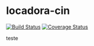 # locadora-cin

[![Build Status](https://travis-ci.com/rennanflima/locadora-cin.svg?branch=branch-rennan)](https://travis-ci.com/rennanflima/locadora-cin) [![Coverage Status](https://coveralls.io/repos/github/rennanflima/locadora-cin/badge.svg)](https://coveralls.io/github/rennanflima/locadora-cin)


teste
